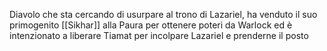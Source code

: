 Diavolo che sta cercando di usurpare al trono di Lazariel, ha venduto il suo primogenito [[Sikhar]] alla Paura per ottenere poteri da Warlock ed è intenzionato a liberare Tiamat per incolpare Lazariel e prenderne il posto